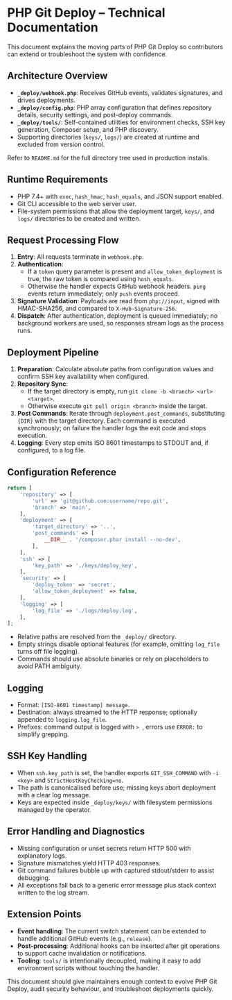 # PHP Git Deploy – Technical Documentation

This document explains the moving parts of PHP Git Deploy so contributors can extend or troubleshoot the system with confidence.

## Architecture Overview
- **`_deploy/webhook.php`**: Receives GitHub events, validates signatures, and drives deployments.
- **`_deploy/config.php`**: PHP array configuration that defines repository details, security settings, and post-deploy commands.
- **`_deploy/tools/`**: Self-contained utilities for environment checks, SSH key generation, Composer setup, and PHP discovery.
- Supporting directories (`keys/`, `logs/`) are created at runtime and excluded from version control.

Refer to `README.md` for the full directory tree used in production installs.

## Runtime Requirements
- PHP 7.4+ with `exec`, `hash_hmac`, `hash_equals`, and JSON support enabled.
- Git CLI accessible to the web server user.
- File-system permissions that allow the deployment target, `keys/`, and `logs/` directories to be created and written.

## Request Processing Flow
1. **Entry**: All requests terminate in `webhook.php`.
2. **Authentication**:
   - If a `token` query parameter is present and `allow_token_deployment` is true, the raw token is compared using `hash_equals`.
   - Otherwise the handler expects GitHub webhook headers. `ping` events return immediately; only `push` events proceed.
3. **Signature Validation**: Payloads are read from `php://input`, signed with HMAC-SHA256, and compared to `X-Hub-Signature-256`.
4. **Dispatch**: After authentication, deployment is queued immediately; no background workers are used, so responses stream logs as the process runs.

## Deployment Pipeline
1. **Preparation**: Calculate absolute paths from configuration values and confirm SSH key availability when configured.
2. **Repository Sync**:
   - If the target directory is empty, run `git clone -b <branch> <url> <target>`.
   - Otherwise execute `git pull origin <branch>` inside the target.
3. **Post Commands**: Iterate through `deployment.post_commands`, substituting `{DIR}` with the target directory. Each command is executed synchronously; on failure the handler logs the exit code and stops execution.
4. **Logging**: Every step emits ISO 8601 timestamps to STDOUT and, if configured, to a log file.

## Configuration Reference
```php
return [
    'repository' => [
        'url' => 'git@github.com:username/repo.git',
        'branch' => 'main',
    ],
    'deployment' => [
        'target_directory' => '..',
        'post_commands' => [
            __DIR__ . '/composer.phar install --no-dev',
        ],
    ],
    'ssh' => [
        'key_path' => './keys/deploy_key',
    ],
    'security' => [
        'deploy_token' => 'secret',
        'allow_token_deployment' => false,
    ],
    'logging' => [
        'log_file' => './logs/deploy.log',
    ],
];
```

- Relative paths are resolved from the `_deploy/` directory.
- Empty strings disable optional features (for example, omitting `log_file` turns off file logging).
- Commands should use absolute binaries or rely on placeholders to avoid PATH ambiguity.

## Logging
- Format: `[ISO-8601 timestamp] message`.
- Destination: always streamed to the HTTP response; optionally appended to `logging.log_file`.
- Prefixes: command output is logged with `> `, errors use `ERROR:` to simplify grepping.

## SSH Key Handling
- When `ssh.key_path` is set, the handler exports `GIT_SSH_COMMAND` with `-i <key>` and `StrictHostKeyChecking=no`.
- The path is canonicalised before use; missing keys abort deployment with a clear log message.
- Keys are expected inside `_deploy/keys/` with filesystem permissions managed by the operator.

## Error Handling and Diagnostics
- Missing configuration or unset secrets return HTTP 500 with explanatory logs.
- Signature mismatches yield HTTP 403 responses.
- Git command failures bubble up with captured stdout/stderr to assist debugging.
- All exceptions fall back to a generic error message plus stack context written to the log stream.

## Extension Points
- **Event handling**: The current switch statement can be extended to handle additional GitHub events (e.g., `release`).
- **Post-processing**: Additional hooks can be inserted after git operations to support cache invalidation or notifications.
- **Tooling**: `tools/` is intentionally decoupled, making it easy to add environment scripts without touching the handler.

This document should give maintainers enough context to evolve PHP Git Deploy, audit security behaviour, and troubleshoot deployments quickly.
